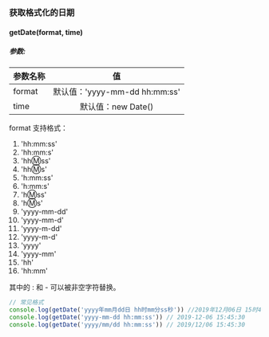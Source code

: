 ### 获取格式化的日期

#### getDate(format, time)

##### 参数: 

| 参数名称   |      值    |
|----------|:-------------:|
| format   |默认值：'yyyy-mm-dd hh:mm:ss'|
| time     |默认值：new Date()|

format 支持格式：

1. 'hh:mm:ss'
2. 'hh:mm:s'
3. 'hh:m:ss'
4. 'hh:m:s'
5. 'h:mm:ss'
6. 'h:mm:s'
7. 'h:m:ss'
8. 'h:m:s'
9. 'yyyy-mm-dd'
10. 'yyyy-mm-d'
11. 'yyyy-m-dd'
12. 'yyyy-m-d'
13. 'yyyy'
14. 'yyyy-mm'
15. 'hh'
16. 'hh:mm'

其中的 : 和 - 可以被非空字符替换。

```js
// 常见格式
console.log(getDate('yyyy年mm月dd日 hh时mm分ss秒')) //2019年12月06日 15时45分30秒
console.log(getDate('yyyy-mm-dd hh:mm:ss')) // 2019-12-06 15:45:30
console.log(getDate('yyyy/mm/dd hh:mm:ss')) // 2019/12/06 15:45:30
```
